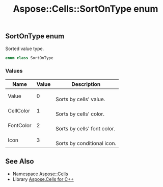 ﻿---
title: Aspose::Cells::SortOnType enum
linktitle: SortOnType
second_title: Aspose.Cells for C++ API Reference
description: 'Aspose::Cells::SortOnType enum. Sorted value type in C++.'
type: docs
weight: 24700
url: /cpp/aspose.cells/sortontype/
---
## SortOnType enum


Sorted value type.

```cpp
enum class SortOnType
```

### Values

| Name | Value | Description |
| --- | --- | --- |
| Value | 0 | <br>Sorts by cells' value. |
| CellColor | 1 | <br>Sorts by cells' color. |
| FontColor | 2 | <br>Sorts by cells' font color. |
| Icon | 3 | <br>Sorts by conditional icon. |

## See Also

* Namespace [Aspose::Cells](../)
* Library [Aspose.Cells for C++](../../)
